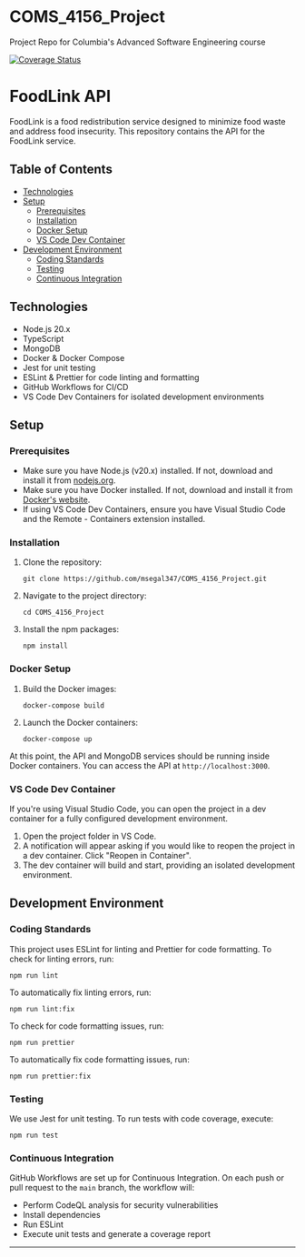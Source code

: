 # COMS_4156_Project
Project Repo for Columbia's Advanced Software Engineering course

[![Coverage Status](https://coveralls.io/repos/github/msegal347/COMS_4156_Project/badge.svg)](https://coveralls.io/github/msegal347/COMS_4156_Project)

# FoodLink API

FoodLink is a food redistribution service designed to minimize food waste and address food insecurity. This repository contains the API for the FoodLink service.

## Table of Contents

- [Technologies](#technologies)
- [Setup](#setup)
  - [Prerequisites](#prerequisites)
  - [Installation](#installation)
  - [Docker Setup](#docker-setup)
  - [VS Code Dev Container](#vs-code-dev-container)
- [Development Environment](#development-environment)
  - [Coding Standards](#coding-standards)
  - [Testing](#testing)
  - [Continuous Integration](#continuous-integration)

## Technologies

- Node.js 20.x
- TypeScript
- MongoDB
- Docker & Docker Compose
- Jest for unit testing
- ESLint & Prettier for code linting and formatting
- GitHub Workflows for CI/CD
- VS Code Dev Containers for isolated development environments

## Setup

### Prerequisites

- Make sure you have Node.js (v20.x) installed. If not, download and install it from [nodejs.org](https://nodejs.org/).
- Make sure you have Docker installed. If not, download and install it from [Docker's website](https://www.docker.com/products/docker-desktop).
- If using VS Code Dev Containers, ensure you have Visual Studio Code and the Remote - Containers extension installed.

### Installation

1. Clone the repository:

    ```
    git clone https://github.com/msegal347/COMS_4156_Project.git
    ```

2. Navigate to the project directory:

    ```
    cd COMS_4156_Project
    ```

3. Install the npm packages:

    ```
    npm install
    ```

### Docker Setup

1. Build the Docker images:

    ```
    docker-compose build
    ```

2. Launch the Docker containers:

    ```
    docker-compose up
    ```

At this point, the API and MongoDB services should be running inside Docker containers. You can access the API at `http://localhost:3000`.

### VS Code Dev Container

If you're using Visual Studio Code, you can open the project in a dev container for a fully configured development environment.

1. Open the project folder in VS Code.
2. A notification will appear asking if you would like to reopen the project in a dev container. Click "Reopen in Container".
3. The dev container will build and start, providing an isolated development environment.

## Development Environment

### Coding Standards

This project uses ESLint for linting and Prettier for code formatting. To check for linting errors, run:

```
npm run lint
```

To automatically fix linting errors, run:

```
npm run lint:fix
```

To check for code formatting issues, run:

```
npm run prettier
```

To automatically fix code formatting issues, run:

```
npm run prettier:fix
```

### Testing

We use Jest for unit testing. To run tests with code coverage, execute:

```
npm run test
```

### Continuous Integration

GitHub Workflows are set up for Continuous Integration. On each push or pull request to the `main` branch, the workflow will:

- Perform CodeQL analysis for security vulnerabilities
- Install dependencies
- Run ESLint
- Execute unit tests and generate a coverage report

---

